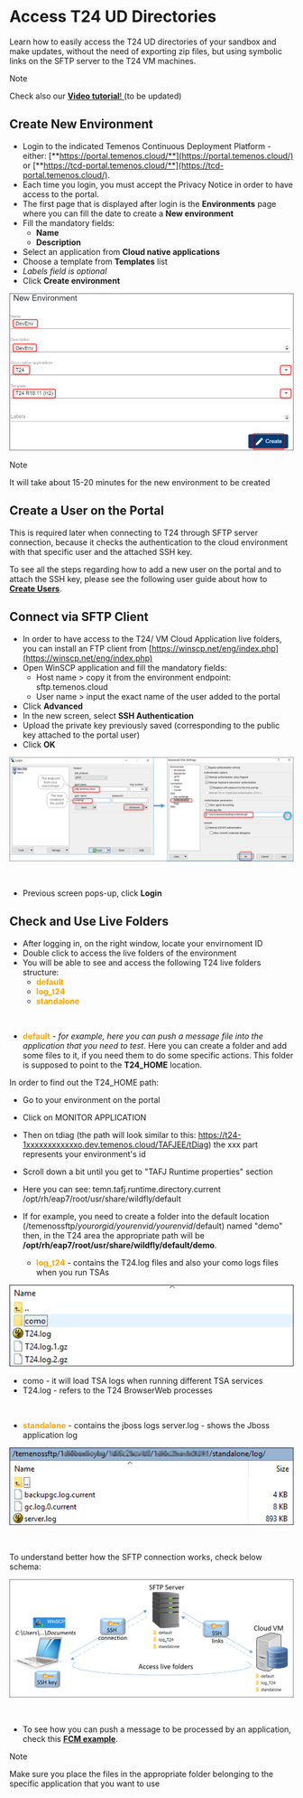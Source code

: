 # Access T24 UD Directories

Learn how to easily access the T24 UD directories of your sandbox and make updates, without the need of exporting zip files, but using symbolic links on the SFTP server to the T24 VM machines.

> [!Note]
> Check also our <a href="https://www.youtube.com/watch?v=wqBTV76cAOQ" target="_blank">**Video tutorial**!
</a> (to be updated)



## Create New Environment

 - Login to the indicated Temenos Continuous Deployment Platform - either: [**https://portal.temenos.cloud/**](https://portal.temenos.cloud/) or [**https://tcd-portal.temenos.cloud/**](https://tcd-portal.temenos.cloud/).
 - Each time you login, you must accept the Privacy Notice in order to have access to the portal.
 - The first page that is displayed after login is the **Environments** page where you can fill the date to create a **New environment**
- Fill the mandatory fields:
    - **Name**
    - **Description**
- Select an application from **Cloud native applications**
- Choose a template from **Templates** list
- *Labels field is optional*
- Click **Create environment**

![new environment](./images/env-new.png)

> [!Note]
> It will take about 15-20 minutes for the new environment to be created

## Create a User on the Portal

This is required later when connecting to T24 through SFTP server connection, because it checks the authentication to the cloud environment with that specific user and the attached SSH key.

To see all the steps regarding how to add a new user on the portal and to attach the SSH key, please see the following user guide about how to [**Create Users**](../techguides/user-creation-in-paas.md).

## Connect via SFTP Client

 - In order to have access to the T24/ VM Cloud Application live folders, you can install an FTP client from [https://winscp.net/eng/index.php](https://winscp.net/eng/index.php)
 - Open WinSCP application and fill the mandatory fields:
   - Host name > copy it from the environment endpoint: sftp.temenos.cloud 
   - User name > input the exact name of the user added to the portal
 - Click **Advanced**
 - In the new screen, select **SSH Authentication** 
 - Upload the private key previously saved (corresponding to the public key attached to the portal user)
 - Click **OK**

![sftp fields](./images/access-ud-sftp-fields.png)

<br>

 - Previous screen pops-up, click **Login**

## Check and Use Live Folders 

 - After logging in, on the right window, locate your envirnoment ID
 - Double click to access the live folders of the environment
 - You will be able to see and access the following T24 live folders structure:
   - <span style="color:orange">**default**</span>
   - <span style="color:orange">**log_t24**</span>
   - <span style="color:orange">**standalone**</span>

<br>

   - <span style="color:orange">**default**</span> - *for example, here you can push a message file into the application that you need to test*. Here you can create a folder and add some files to it, if you need them to do some specific actions. This folder is supposed to point to the **T24_HOME** location.

In order to find out the T24_HOME path:
 - Go to your environment on the portal 
 - Click on MONITOR APPLICATION
 - Then on tdiag (the path will look similar to this: https://t24-1xxxxxxxxxxxxo.dev.temenos.cloud/TAFJEE/tDiag)  the xxx part represents your environment's id
 - Scroll down a bit until you get to "TAFJ Runtime properties" section
 - Here you can see: temn.tafj.runtime.directory.current	/opt/rh/eap7/root/usr/share/wildfly/default


- If for example, you need to create a folder into the default location (/temenossftp/*yourorgid/yourenvid/yourenvid*/default) named "demo" then, in the T24 area the appropriate path will be **/opt/rh/eap7/root/usr/share/wildfly/default/demo**.


   - <span style="color:orange">**log_t24**</span>  - contains the T24.log files and also your como logs files when you run TSAs

![access ud directories schema](./images/access-ud-como.png)

   - como - it will load TSA logs when running different TSA services
   - T24.log -  refers to the T24 BrowserWeb processes


<br>

  - <span style="color:orange">**standalone**</span> - contains the jboss logs
server.log - shows the Jboss application log

![access ud directories schema](./images/access-ud-standalone.png)
<br>

<br>

To understand better how the SFTP connection works, check below schema:

![access ud directories schema](./images/access-ud-schema.png)

<br>

 - To see how you can push a message to be processed by an application, check this [**FCM example**](../techguides/fcm-configuration.md#process-messages-in-the-fcm-application).

> [!Note]
> Make sure you place the files in the appropriate folder belonging to the specific application that you want to use

